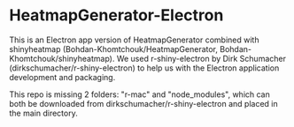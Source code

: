 # HeatmapGenerator-Electron

This is an Electron app version of HeatmapGenerator combined with shinyheatmap (Bohdan-Khomtchouk/HeatmapGenerator, Bohdan-Khomtchouk/shinyheatmap). We used r-shiny-electron by Dirk Schumacher (dirkschumacher/r-shiny-electron) to help us with the Electron application development and packaging.

This repo is missing 2 folders: "r-mac" and "node_modules", which can both be downloaded from dirkschumacher/r-shiny-electron and placed in the main directory.
